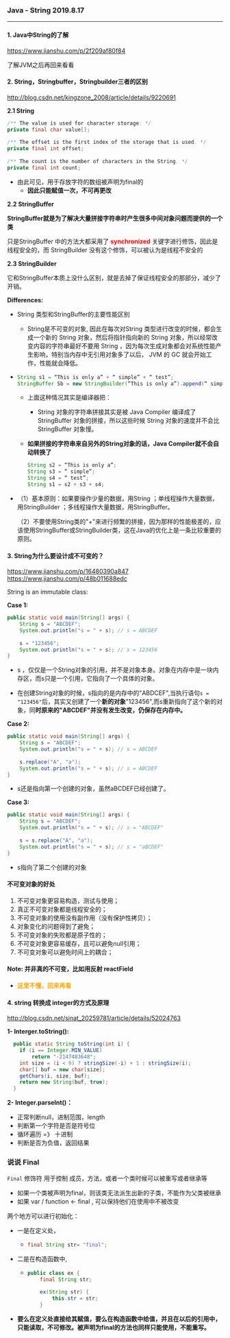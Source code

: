 ### Java - String 	2019.8.17

---

#### 1. Java中String的了解 
https://www.jianshu.com/p/2f209af80f84 

了解JVM之后再回来看看



#### 2. String，Stringbuffer，Stringbuilder三者的区别 
http://blog.csdn.net/kingzone_2008/article/details/9220691 



**2.1 String** 

```java
/** The value is used for character storage. */
private final char value[];
 
/** The offset is the first index of the storage that is used. */
private final int offset;
 
/** The count is the number of characters in the String. */
private final int count;
```

+ 由此可见，用于存放字符的数组被声明为final的
  + **因此只能赋值一次，不可再更改**

**2.2 StringBuffer**

**StringBuffer就是为了解决大量拼接字符串时产生很多中间对象问题而提供的一个类**

只是StringBuffer 中的方法大都采用了 **<font color=red>synchronized</font>** 关键字进行修饰，因此是线程安全的，而 StringBuilder 没有这个修饰，可以被认为是线程不安全的



**2.3 StringBuilder**

它和StringBuffer本质上没什么区别，就是去掉了保证线程安全的那部分，减少了开销。



**Differences:**

+ String 类型和StringBuffer的主要性能区别

  + String是不可变的对象, 因此在每次对String 类型进行改变的时候，都会生成一个新的 String 对象，然后将指针指向新的 String 对象，所以经常改变内容的字符串最好不要用 String ，因为每次生成对象都会对系统性能产生影响，特别当内存中无引用对象多了以后， JVM 的 GC 就会开始工作，性能就会降低。

+ ```java
  String s1 = “This is only a” + “ simple” + “ test”;
  StringBuffer Sb = new StringBuilder(“This is only a”).append(“ simple”).append(“ test”);
  ```

  + 上面这种情况其实是编译器把：

    + String 对象的字符串拼接其实是被 Java Compiler 编译成了 StringBuffer 对象的拼接，所以这些时候 String 对象的速度并不会比 StringBuffer 对象慢。

  + **如果拼接的字符串来自另外的String对象的话，Java Compiler就不会自动转换了**

    ```java
    String s2 = “This is only a”;
    String s3 = “ simple”;
    String s4 = “ test”;
    String s1 = s2 + s3 + s4;
    ```

    

+ （1）基本原则：如果要操作少量的数据，用String ；单线程操作大量数据，用StringBuilder ；多线程操作大量数据，用StringBuffer。

  （2）不要使用String类的"+"来进行频繁的拼接，因为那样的性能极差的，应该使用StringBuffer或StringBuilder类，这在Java的优化上是一条比较重要的原则。

  

#### 3. String为什么要设计成不可变的？ 
https://www.jianshu.com/p/16480390a847 
https://www.jianshu.com/p/48b011688edc 



String is an immutable class:

**Case 1:** 

```java
public static void main(String[] args) {
    String s = "ABCDEF";
    System.out.println("s = " + s); // s = ABCDEF
    
    s = "123456";
    System.out.println("s = " + s);	// s = 123456
}
```

+ s ，仅仅是一个String对象的引用，并不是对象本身。对象在内存中是一块内存区，而s只是一个引用，它指向了一个具体的对象。

+ 在创建String对象的时候，s指向的是内存中的"ABDCEF",当执行语句`s = "123456"`后，其实又创建了一个**新的对象**"123456",而s重新指向了这个新的对象，同**时原来的"ABCDEF"并没有发生改变，仍保存在内存中。**

  

**Case 2:**

```java
public static void main(String[] args) {
    String s = "ABCDEF";
    System.out.println("s = " + s);	// s = ABCDEF
    
    s.replace("A", "a");
    System.out.println("s = " + s);	// s = ABCDEF
}
```

+ s还是指向第一个创建的对象，虽然aBCDEF已经创建了。

**Case 3:**

```java
public static void main(String[] args) {
    String s = "ABCDEF";
    System.out.println("s = " + s); // s = "ABCDEF"
    
    s = s.replace("A", "a");
    System.out.println("s = " + s); // s = "aBCDEF"
}
```

+ s指向了第二个创建的对象

#### 不可变对象的好处

1. 不可变对象更容易构造，测试与使用；
2. 真正不可变对象都是线程安全的；
3. 不可变对象的使用没有副作用（没有保护性拷贝）；
4. 对象变化的问题得到了避免；
5. 不可变对象的失败都是原子性的；
6. 不可变对象更容易缓存，且可以避免null引用；
7. 不可变对象可以避免时间上的耦合；

#### Note: 并非真的不可变，比如用反射 reactField

+ <font color=orange>**这里不懂，回来再看**</font>



#### 4. string 转换成 integer的方式及原理 
http://blog.csdn.net/sinat_20259781/article/details/52024763 

**1- Interger.toString():**

```java
  public static String toString(int i) {
  	if (i == Integer.MIN_VALUE)
    	return "-2147483648";
    int size = (i < 0) ? stringSize(-i) + 1 : stringSize(i);
    char[] buf = new char[size];
    getChars(i, size, buf);
    return new String(buf, true);
  }
```



**2- Integer.parseInt()：**

+ 正常判断null，进制范围，length
+ 判断第一个字符是否是符号位
+ 循环遍历 =》 十进制
+ 判断是否为负值，返回结果



### 说说 Final

```Final``` 修饰符 用于控制 成员，方法，或者一个类时候可以被重写或者继承等

+ 如果一个类被声明为final，则该类无法派生出新的子类，不能作为父类被继承
+ 如果 var / function <- final , 可以保持他们在使用中不被改变

两个地方可以进行初始化：

+ 一是在定义处，

  + ```java
    final String str= "final";
    ```

+ 二是在构造函数中,

  + ```java
    public class ex {
        final String str;
    
        ex(String str) {
            this.str = str;
        }
    ```

+ **要么在定义处直接给其赋值，要么在构造函数中给值，并且在以后的引用中，只能读取，不可修改。被声明为final的方法也同样只能使用，不能重写。**


